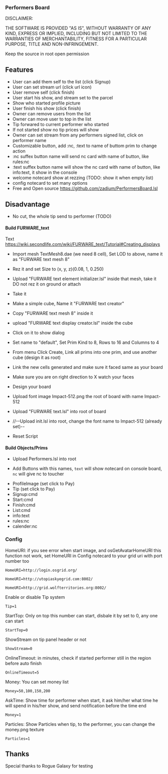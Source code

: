 ### Performers Board

DISCLAIMER:

THE SOFTWARE IS PROVIDED "AS IS", WITHOUT WARRANTY OF ANY KIND,
EXPRESS OR IMPLIED, INCLUDING BUT NOT LIMITED TO THE WARRANTIES OF MERCHANTABILITY,
FITNESS FOR A PARTICULAR PURPOSE, TITLE AND NON-INFRINGEMENT.

Keep the source in root open permission

## Features

* User can add them self to the list (click Signup)
* User can set stream url (click url icon)
* User remove self (click finish)
* User start his show, and stream set to the parcel
* Show who started profile picture
* User finish his show (click finish)
* Owner can remove users from the list
* Owner can move user to top in the list
* Tip forwared to current performer who started
* If not started show no tip prices will show
* Owner can set stream from any performers signed list, click on performer name
* Customizable button, add :nc, :text to name of buttom prim to change action
* :nc suffex button name will send nc card with name of button, like rules:nc
* :text suffex button name will show the nc card with name of button, like info:text, it show in the console
* welcome notecard show at rezzing (TODO: show it when empty list)
* config notecard to set many options
* Free and Open source https://github.com/zadium/PerformersBoard.lsl

## Disadvantage

* No cut, the whole tip send to performer (TODO)

#### Build FURWARE_text

Text https://wiki.secondlife.com/wiki/FURWARE_text/Tutorial#Creating_displays

* Import mesh TextMesh8.dae (we need 8 cell), Set LOD to above, name it as "FURWARE text mesh 8"
* Rez it and set Size to (x, y, z)(0.08, 1, 0.250)
* Upload "FURWARE text element initializer.lsl" inside that mesh, take it DO not rez it on ground or attach
* Take it
* Make a simple cube, Name it "FURWARE text creator"
* Copy "FURWARE text mesh 8" inside it
* upload "FURWARE text display creator.lsl" inside the cube
* Click on it to show dialog
* Set name to "default", Set Prim Kind to 8,  Rows to 16 and Columns to 4
* From menu Click Create, Link all prims into one prim, and use another cube (design it as root)
* Link the new cells generated and make sure it faced same as your board
* Make sure you are on right direction to X watch your faces
* Design your board
* Upload font image Impact-512.png the root of board with name Impact-512
* Upload "FURWARE text.lsl" into root of board
* //--Upload init.lsl into root, change the font name to Impact-512 (already set)--

* Reset Script

#### Build Objects/Prims

* Upload Performers.lsl into root

* Add Buttons with this names, `text` will show notecard on console board, `nc` will give nc to toucher

- ProfileImage (set click to Pay)
- Tip (set click to Pay)
- Signup:cmd
- Start:cmd
- Finish:cmd
- List:cmd
- info:text
- rules:nc
- calender:nc

### Config

HomeURI: if you see error when start image, and osGetAvatarHomeURI this function not work, set HomeURI in Config notecard to your grid uri with port number too

    HomeURI=http://login.osgrid.org/

    HomeURI=http://utopiaskyegrid.com:8002/

    HomeURI=http://grid.wolfterritories.org:8002/

Enable or disable Tip system

    Tip=1

StartTop: Only on top this number can start, disbale it by set to 0, any one can start

    StartTop=0

ShowStream on tip panel header or not

    ShowStream=0

OnlineTimeout: in minutes, check if started performer still in the region before auto finish

    OnlineTimeout=5

Money: You can set money list

    Money=50,100,150,200

AskTime: Show time for performer when start, it ask him/her what time he will spend in his/her show, and send notification before the time end

    Money=1

Particles: Show Particles when tip, to the performer, you can change the money.png texture

    Particles=1


## Thanks ##

Special thanks to Rogue Galaxy for testing